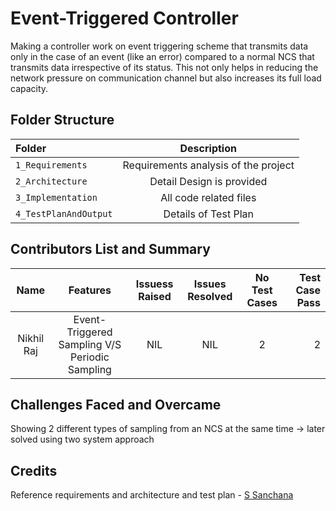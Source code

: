 # Event-Triggered Controller
Making a controller work on event triggering scheme that transmits data only in the case of an event (like an error) compared to a normal NCS that transmits data irrespective of its status. This not only helps in reducing the network pressure on communication channel but also increases its full load capacity.

## Folder Structure
| Folder        |   Description  | 
| :------------ |:---------------:| 
| ```1_Requirements```    | Requirements analysis of the project|
|```2_Architecture```     | Detail Design is provided|
|```3_Implementation```   | All code related files|
|```4_TestPlanAndOutput```| Details of Test Plan|

## Contributors List and Summary

   |   Name          | Features          |    Issuess Raised |   Issues Resolved |      No Test Cases|	 Test Case Pass|
   |:---------------:| :---------------: | :---------------:| :---------------:| :---------------:| ---------------:| 
   | Nikhil Raj     | Event-Triggered Sampling V/S Periodic Sampling       | NIL               |  NIL              |    2             | 2           |

## Challenges Faced and Overcame
Showing 2 different types of sampling from an NCS at the same time -> later solved using two system approach

## Credits
Reference requirements and architecture and test plan - [S Sanchana](https://github.com/Sanchana-2k/LTTS_C_MiniProject.git)
